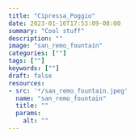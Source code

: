 ```yaml
---
title: "Cipressa_Poggio"
date: 2023-01-16T17:53:09-08:00
summary: "Cool stuff"
description: ""
image: "san_remo_fountain"
categories: [""]
tags: [""]
keywords: [""]
draft: false
resources:
- src: '*/san_remo_fountain.jpeg'
  name: "san_remo_fountain"
  title: ""
  params:
    alt: ""
---
```


